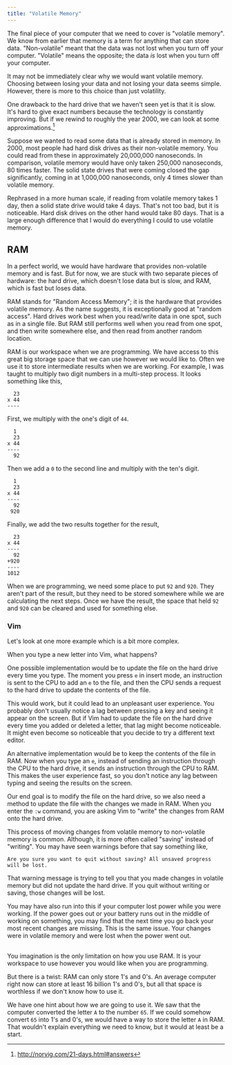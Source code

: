 ```yaml
---
title: "Volatile Memory"
---
```


The final piece of your computer that we need to cover is "volatile memory". We
know from earlier that memory is a term for anything that can store data.
"Non-volatile" meant that the data was not lost when you turn off your computer.
"Volatile" means the opposite; the data *is* lost when you turn off your
computer.

It may not be immediately clear why we would want volatile memory. Choosing
between losing your data and not losing your data seems simple. However,
there is more to this choice than just volatility.

One drawback to the hard drive that we haven't seen yet is that it is slow. It's
hard to give exact numbers because the technology is constantly improving. But
if we rewind to roughly the year 2000, we can look at some approximations.[^1]

[^1]: <http://norvig.com/21-days.html#answers>

Suppose we wanted to read some data that is already stored in memory. In 2000,
most people had hard disk drives as their non-volatile memory. You could read
from these in approximately 20,000,000 nanoseconds. In comparison, volatile
memory would have only taken 250,000 nanoseconds, 80 times faster. The solid
state drives that were coming closed the gap significantly, coming in at
1,000,000 nanoseconds, only 4 times slower than volatile memory.

Rephrased in a more human scale, if reading from volatile memory takes 1 day,
then a solid state drive would take 4 days. That's not too bad, but it is
noticeable. Hard disk drives on the other hand would take 80 days. That is a
large enough difference that I would do everything I could to use volatile
memory.

## RAM

In a perfect world, we would have hardware that provides non-volatile memory and
is fast. But for now, we are stuck with two separate pieces of hardware: the
hard drive, which doesn't lose data but is slow, and RAM, which is fast but
loses data.

RAM stands for "Random Access Memory"; it is the hardware that provides volatile
memory. As the name suggests, it is exceptionally good at "random access". Hard
drives work best when you read/write data in one spot, such as in a single file.
But RAM still performs well when you read from one spot, and then write
somewhere else, and then read from another random location.

RAM is our workspace when we are programming. We have access to this great big
storage space that we can use however we would like to. Often we use it to store
intermediate results when we are working. For example, I was taught to multiply
two digit numbers in a multi-step process. It looks something like this,

```
  23
x 44
----
```

First, we multiply with the one's digit of `44`.

```
  1
  23
x 44
----
  92
```

Then we add a `0` to the second line and multiply with the ten's digit.

```
  1
  23
x 44
----
  92
 920
```

Finally, we add the two results together for the result,

```
  23
x 44
----
  92
+920
----
1012
```

When we are programming, we need some place to put `92` and `920`. They aren't
part of the result, but they need to be stored somewhere while we are
calculating the next steps. Once we have the result, the space that held `92`
and `920` can be cleared and used for something else.

### Vim

Let's look at one more example which is a bit more complex.

When you type a new letter into Vim, what happens?

One possible implementation would be to update the file on the hard drive every
time you type. The moment you press `e` in insert mode, an instruction is sent
to the CPU to add an `e` to the file, and then the CPU sends a request to the
hard drive to update the contents of the file.

This would work, but it could lead to an unpleasant user experience. You
probably don't usually notice a lag between pressing a key and seeing it appear
on the screen. But if Vim had to update the file on the hard drive every time
you added or deleted a letter, that lag might become noticeable. It might even
become so noticeable that you decide to try a different text editor.

An alternative implementation would be to keep the contents of the file in RAM.
Now when you type an `e`, instead of sending an instruction through the CPU to
the hard drive, it sends an instruction through the CPU to RAM. This makes the
user experience fast, so you don't notice any lag between typing and seeing the
results on the screen.

Our end goal is to modify the file on the hard drive, so we also need a method
to update the file with the changes we made in RAM. When you enter the `:w`
command, you are asking Vim to "write" the changes from RAM onto the hard drive.

This process of moving changes from volatile memory to non-volatile memory is
common. Although, it is more often called "saving" instead of "writing". You may
have seen warnings before that say something like,

```
Are you sure you want to quit without saving? All unsaved progress will be lost.
```

That warning message is trying to tell you that you made changes in volatile
memory but did not update the hard drive. If you quit without writing or
saving, those changes will be lost.

You may have also run into this if your computer lost power while you were
working. If the power goes out or your battery runs out in the middle of working
on something, you may find that the next time you go back your most recent
changes are missing. This is the same issue. Your changes were in volatile
memory and were lost when the power went out.

##

You imagination is the only limitation on how you use RAM. It is your workspace
to use however you would like when you are programming.

But there is a twist: RAM can only store 1's and 0's. An average computer right
now can store at least 16 billion 1's and 0's, but all that space is worthless
if we don't know how to use it.

We have one hint about how we are going to use it. We saw that the computer
converted the letter `A` to the number `65`. If we could somehow convert `65`
into 1's and 0's, we would have a way to store the letter `A` in RAM. That
wouldn't explain everything we need to know, but it would at least be a start.
